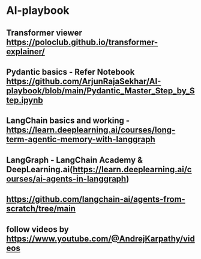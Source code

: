 # AI-playbook

## Transformer viewer https://poloclub.github.io/transformer-explainer/
## Pydantic basics - Refer Notebook https://github.com/ArjunRajaSekhar/AI-playbook/blob/main/Pydantic_Master_Step_by_Step.ipynb
## LangChain basics and working - https://learn.deeplearning.ai/courses/long-term-agentic-memory-with-langgraph
## LangGraph - LangChain Academy & DeepLearning.ai(https://learn.deeplearning.ai/courses/ai-agents-in-langgraph)
## https://github.com/langchain-ai/agents-from-scratch/tree/main
## follow videos by https://www.youtube.com/@AndrejKarpathy/videos
